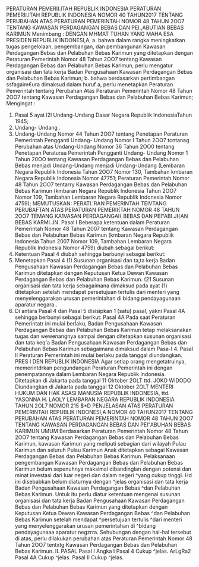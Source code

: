  PERATURAN PEMERII.ITAH REPUBLIK INDONESIA PERATURAN PEMERII.ITAH REPUBLIK INDONESIA NOMOR 40 TAHUN2017 TENTANG PERUBAHAN ATAS PERATURAN PEMERINTAH NOMOR 48 TAHUN 2OO7 TENTANG KAWASAN PERDAGANGAN BEBAS DAN PEI.,ABUTIAN BEBAS KARIMUN
Menimbang :
 DENGAN MHMAT TUHAN YANG MAHA ESA PRESIDEN REPUBLIK INDONESI,A, a. bahwa dalam rangka meningkatkan tugas pengelolaan, pengembangan, dan pembangunan Kawasan Perdagangan Bebas dan Pelabuhan Bebas Karimun yang ditetapkan dengan Peraturan Pemerintah Nomor 48 Tahun 2OO7 tentang Kawasan Perdagangan Bebas dan Pelabuhan Bebas Karimun, perlu mengatur organisasi dan tata kerja Badan Pengusahaan Kawasan Perdagangan Bebas dan Pelabuhan Bebas Karimun;
b. bahwa berdasarkan pertimbangan ssfagaim€ura dimaksud dalam huruf a, perlu menetapkan Peraturan Pemerintah tentang Perubahan Atas Peraturan Pemerintah Nomor 48 Tahun 2OO7 tentang Kawasan Perdagangan Bebas dan Pelabuhan Bebas Karimun;
Mengingat :

1. Pasal 5 ayat l2l Undang-Undang Dasar Negara Republik IndonesiaTahun 1945;
2. Undang- Undang .
2. Undang-Undang Nomor 44 Tahun 2OO7 tentang Penetapan Peraturan Pemerintah Pengganti Undang- Undang Nomor I Tahun 2OO7 tcntanag Perubahan atas Undang-Undang Nomor 36 Tahun 2OO0 tentang Penetapan Peraturaa Pemerintah Pengganti Undang- Undang Nomor 1 Tahun 20OO tentang Kawasan Perdagangan Bebas dan Pelabuhan Bebas menjadi Undang-Undang menjadi Undang-Undang (Lembaran Negara Republik Indonesia Tahun 2OO7 Nomor 130, Tambahan kmbaran Negara Republik Indonesia Nomor 47751; Peraturan Pemerintah Nomor 48 Tahun 2OO7 tentarry Kawasan Perdagangan Bebas dan Pelabuhan Bebas Karimun (kmbaran Negara Republik Indonesia Tahun 2OO7 Nomor 109, Tambahan Lembaran Negara Republik Indonesia Nomor 4759);
MEMUTUSKAN:
 PERATI.'RAN PEMERINTAH TEIVTANG PERUBAFTAN ATAS PERATURAN PEMERII{TAH NOMOR 48 TAHUN 2OO7 TEMANG KA1VASAN PERDAGANGAI{ BEBAS DAN PEI"ABI.JI{AN BEBAS KARMI.JN.
Pasal I
Beberapa ketentuan dalam Peraturan Pemerintah Nomor 48 Tahun 2007 tentang Kawasan Perdagangan Bebas dan Pelabuhan Bebas Karimun (kmbaran Negara Republik Indonesia Tahun 2007 Nomor 109, Tambahan Lembaran Negara Republik Indonesia Nomor 4759) diubah sebagai berikut:
1. Ketentuan Pasal 4 diubah sehingga berbunyi sebagai berikut:
3. Menetapkan
Pasal 4
(1) Susunan organisasi dan ta,ta kerja Badan Pengusahaan Kawasan Perdagangan Bebas dan Pelabuhan Bebas Karimun ditetapkan dengan Keputusan Ketua Dewan Kawasan Perdagangan Bebas dan Pelabuhan Bebas Karimun. (21 Susunan organisasi dan tata kerja sebagaimana dimaksud pada ayat (1) ditetapkan setelah mendapat persetujuan tertulis dari menteri yang menyelenggarakan urusan pemerintahan di bidang pendayagunaan aparatur negara..
2. Di antara Pasal 4 dan Pasal 5 disisipkan 1 (satu) pasal, yakni Pasal 4A sehingga berbunyi sebagai berikut:
Pasal 4A
Pada saat Peraturan Pemerintatr ini mulai berlaku, Badan Pengusahaan Kawasan Perdagangan Bebas dan Pelabuhan Bebas Karimun tetap melaksanakan tugas dan wewenangnya sampai dengan ditetapkan susunan organisasi dan tata keq'a Badan Pengusahaan Kawasan Perdagangan Bebas dan Pelabuhan Bebas Karimun sebagaimana dimaksud dalam Pasa-l 4.
Pasal II
Peraturan Pemerintah ini mulai berlaku pada tanggal diundangkan. PRES I DEN REPUBLIK INDONESIA Agar setiap orang mengetatruinya, memerintdrkan pengundangan Peraturan Pemerintah ini dengan penempatannya dalam Lembaran Negara Republik Indonesia. Ditetapkan di Jakarta pada tanggal 11 Olrtober 2OLT ttd. JOKO WIDODO Diundangkan di Jakarta pada tanggal 12 Oktober 2OLT MENTERI HUKUM DAN HAK ASASI MANUSIA REPUBLIK INDONESIA, ttd. YASONNA H. LAOLY LEMBARAN NEGARA REPUBLIK INDONESIA TAHUN 2OL7 NOMOR 215 $*D PENJELASAN ATAS PERATURAN PEMERINTAH REPUBLIK INDONESI,A NOMOR 40 TAHUN2017 TENTANG PERUBAHAN ATAS PERATURAN PEMERINTAH NOMOR 48 TAHUN 2OO7 TENTANG KAWASAN PERDAGANGAN BEBAS DAN PEI"ABUHAN BEBAS KARIMUN UMUM Berdasarkan Peraturan Pemerintah Nomor 48 Tahun 2OO7 tentang Kawasan Perdagangan Bebas dan Pelabuhan Bebas Karimun, kawasan Karimun yang meliputi sebagian dari wilayah Pulau Karimun dan seluruh Pulau Karimun Anak ditetapkan sebagai Kawasan Perdagangan Bebas dan Pelabuhan Bebas Karimun. Pelaksanaan pengembangan Kawasan Perdagangan Bebas dan Pelabuhan Bebas Karimun belum sepenuhnya maksimal dibandinglan dengan potensi dan minat investasi dari luar negeri dan dalam negeri ^yang cukup tinggi. Hd ini disebabkan belum diaturnya dengan ^jelas organisasi dan tata kerja Badan Pengusahaan Kawasan Perdagangan Bebas ^dan Pelabuhan Bebas Karimun. Untuk itu perlu diatur ketentuan mengenai susunan organisasi dan tata kerja Badan Pengusahaan Kawasan Perdagangan Bebas dan Pelabuhan Bebas Karimun yang ditetapkan dengan Keputusan Ketua Dewan Kawasan Perdagangan Bebas ^dan Pelabuhan Bebas Karimun setelah mendapat ^persetujuan tertulis ^dari menteri yang menyelenggarakan urusan pemerintahan di ^bidang pendayagunaaa aparatur negzrra. Sehubungan dengan hal-hal tersebut di atas, perlu dilakukan perubahan atas Peraturan Pemerintah Nomor 48 Tahun 2OO7 tentxtg Kawasan Perdagangan Bebas dan Pelabuhan Bebas Karimun. II. PASAL Pasal I Angka I Pasal 4 Cukup ^jelas. ArLgRa2 Pasal 4A Cukup ^jelas. Pasal II Cukup ^jelas.